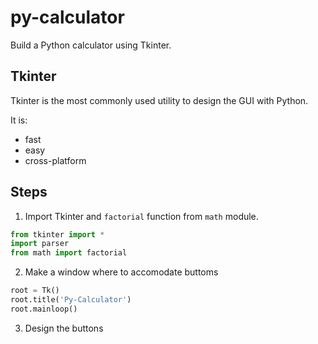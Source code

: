 # py-calculator

Build a Python calculator using Tkinter.

## Tkinter

Tkinter is the most commonly used utility to design the GUI with Python.

It is:

* fast
* easy
* cross-platform

## Steps

1. Import Tkinter and `factorial` function from `math` module.

```python
from tkinter import *
import parser
from math import factorial
```

2. Make a window where to accomodate buttoms

```python
root = Tk()
root.title('Py-Calculator')
root.mainloop()
```

3. Design the buttons




